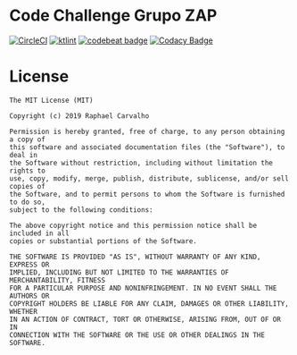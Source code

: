# Code Challenge Grupo ZAP

[![CircleCI](https://circleci.com/gh/RaphaelCarvalho132/eng-zap-challenge-kotlin.svg?style=svg&circle-token=c4d38a1c148b958bbeaf44929d1d94e1539ff361)](https://circleci.com/gh/RaphaelCarvalho132/eng-zap-challenge-kotlin)
[![ktlint](https://img.shields.io/badge/code%20style-%E2%9D%A4-FF4081.svg)](https://ktlint.github.io/)
[![codebeat badge](https://codebeat.co/badges/b863da26-a319-4311-89e6-cf42ab7387a6)](https://codebeat.co/a/raphael-carvalho/projects/github-com-raphaelcarvalho132-eng-zap-challenge-kotlin-master)
[![Codacy Badge](https://api.codacy.com/project/badge/Grade/2054fe4ed2cd4e41b8652c6a336eb774)](https://www.codacy.com?utm_source=github.com&amp;utm_medium=referral&amp;utm_content=RaphaelCarvalho132/eng-zap-challenge-kotlin&amp;utm_campaign=Badge_Grade)

# License

    The MIT License (MIT)

    Copyright (c) 2019 Raphael Carvalho

    Permission is hereby granted, free of charge, to any person obtaining a copy of
    this software and associated documentation files (the "Software"), to deal in
    the Software without restriction, including without limitation the rights to
    use, copy, modify, merge, publish, distribute, sublicense, and/or sell copies of
    the Software, and to permit persons to whom the Software is furnished to do so,
    subject to the following conditions:

    The above copyright notice and this permission notice shall be included in all
    copies or substantial portions of the Software.

    THE SOFTWARE IS PROVIDED "AS IS", WITHOUT WARRANTY OF ANY KIND, EXPRESS OR
    IMPLIED, INCLUDING BUT NOT LIMITED TO THE WARRANTIES OF MERCHANTABILITY, FITNESS
    FOR A PARTICULAR PURPOSE AND NONINFRINGEMENT. IN NO EVENT SHALL THE AUTHORS OR
    COPYRIGHT HOLDERS BE LIABLE FOR ANY CLAIM, DAMAGES OR OTHER LIABILITY, WHETHER
    IN AN ACTION OF CONTRACT, TORT OR OTHERWISE, ARISING FROM, OUT OF OR IN
    CONNECTION WITH THE SOFTWARE OR THE USE OR OTHER DEALINGS IN THE SOFTWARE.
